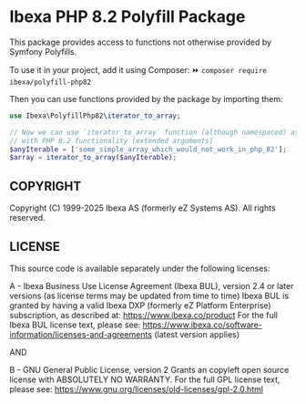 Ibexa PHP 8.2 Polyfill Package
====================

This package provides access to functions not otherwise provided by Symfony Polyfills.

To use it in your project, add it using Composer:
⏩ `composer require ibexa/polyfill-php82`

Then you can use functions provided by the package by importing them:
```php
use Ibexa\PolyfillPhp82\iterator_to_array;

// Now we can use `iterator_to_array` function (although namespaced) as if it was
// with PHP 8.2 functionality (extended arguments)
$anyIterable = ['some_simple_array_which_would_not_work_in_php_82'];
$array = iterator_to_array($anyIterable);

```

## COPYRIGHT
Copyright (C) 1999-2025 Ibexa AS (formerly eZ Systems AS). All rights reserved.

## LICENSE

This source code is available separately under the following licenses:

A - Ibexa Business Use License Agreement (Ibexa BUL),
version 2.4 or later versions (as license terms may be updated from time to time)
Ibexa BUL is granted by having a valid Ibexa DXP (formerly eZ Platform Enterprise) subscription,
as described at: https://www.ibexa.co/product
For the full Ibexa BUL license text, please see:
https://www.ibexa.co/software-information/licenses-and-agreements (latest version applies)

AND

B - GNU General Public License, version 2
Grants an copyleft open source license with ABSOLUTELY NO WARRANTY. For the full GPL license text, please see:
https://www.gnu.org/licenses/old-licenses/gpl-2.0.html
